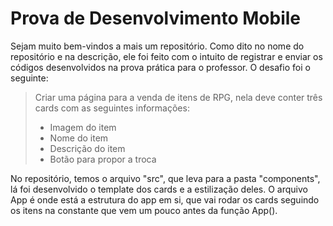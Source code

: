 # Prova de Desenvolvimento Mobile
Sejam muito bem-vindos a mais um repositório. Como dito no nome do repositório e na descrição, ele foi feito com o intuito de registrar e enviar os códigos desenvolvidos na prova prática para o professor. O desafio foi o seguinte:
> Criar uma página para a venda de itens de RPG, nela deve conter três cards com as seguintes informações:
> - Imagem do item
> - Nome do item
> - Descrição do item
> - Botão para propor a troca

No repositório, temos o arquivo "src", que leva para a pasta "components", lá foi desenvolvido o template dos cards e a estilização deles. O arquivo App é onde está a estrutura do app em si, que vai rodar os cards seguindo os itens na constante que vem um pouco antes da função App().
